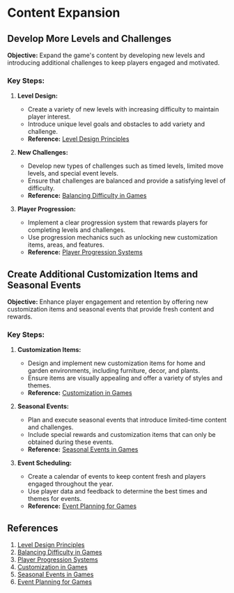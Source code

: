# Content Expansion

## Develop More Levels and Challenges

**Objective:**
Expand the game's content by developing new levels and introducing additional challenges to keep players engaged and motivated.

### Key Steps:

1. **Level Design:**
   - Create a variety of new levels with increasing difficulty to maintain player interest.
   - Introduce unique level goals and obstacles to add variety and challenge.
   - **Reference:** [Level Design Principles](https://www.gamasutra.com/view/feature/131768/designing_levels_for_puzzle_games.php)

2. **New Challenges:**
   - Develop new types of challenges such as timed levels, limited move levels, and special event levels.
   - Ensure that challenges are balanced and provide a satisfying level of difficulty.
   - **Reference:** [Balancing Difficulty in Games](https://www.gamedeveloper.com/design/balancing-difficulty-in-games)

3. **Player Progression:**
   - Implement a clear progression system that rewards players for completing levels and challenges.
   - Use progression mechanics such as unlocking new customization items, areas, and features.
   - **Reference:** [Player Progression Systems](https://www.gdcvault.com/play/1022246/Building-Effective-Progression-Systems-for)

## Create Additional Customization Items and Seasonal Events

**Objective:**
Enhance player engagement and retention by offering new customization items and seasonal events that provide fresh content and rewards.

### Key Steps:

1. **Customization Items:**
   - Design and implement new customization items for home and garden environments, including furniture, decor, and plants.
   - Ensure items are visually appealing and offer a variety of styles and themes.
   - **Reference:** [Customization in Games](https://www.gamasutra.com/view/news/354839/Designing_Compelling_Customization_Features_for_Casual_Games.php)

2. **Seasonal Events:**
   - Plan and execute seasonal events that introduce limited-time content and challenges.
   - Include special rewards and customization items that can only be obtained during these events.
   - **Reference:** [Seasonal Events in Games](https://www.gamedeveloper.com/design/designing-seasonal-events-in-games)

3. **Event Scheduling:**
   - Create a calendar of events to keep content fresh and players engaged throughout the year.
   - Use player data and feedback to determine the best times and themes for events.
   - **Reference:** [Event Planning for Games](https://www.gdcvault.com/play/1024963/Event-Design-and-Live-Operations)

## References

1. [Level Design Principles](https://www.gamasutra.com/view/feature/131768/designing_levels_for_puzzle_games.php)
2. [Balancing Difficulty in Games](https://www.gamedeveloper.com/design/balancing-difficulty-in-games)
3. [Player Progression Systems](https://www.gdcvault.com/play/1022246/Building-Effective-Progression-Systems-for)
4. [Customization in Games](https://www.gamasutra.com/view/news/354839/Designing_Compelling_Customization_Features_for_Casual_Games.php)
5. [Seasonal Events in Games](https://www.gamedeveloper.com/design/designing-seasonal-events-in-games)
6. [Event Planning for Games](https://www.gdcvault.com/play/1024963/Event-Design-and-Live-Operations)

